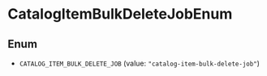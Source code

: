 # CatalogItemBulkDeleteJobEnum

## Enum

* `CATALOG_ITEM_BULK_DELETE_JOB` (value: `"catalog-item-bulk-delete-job"`)
